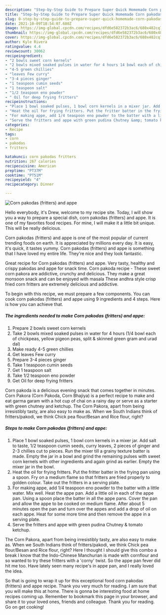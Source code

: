 ```yaml
---
description: "Step-by-Step Guide to Prepare Super Quick Homemade Corn pakodas (fritters) and appe"
title: "Step-by-Step Guide to Prepare Super Quick Homemade Corn pakodas (fritters) and appe"
slug: 0-step-by-step-guide-to-prepare-super-quick-homemade-corn-pakodas-fritters-and-appe
date: 2021-10-09T18:54:07.680Z
image: https://img-global.cpcdn.com/recipes/dfd6e582372b3ac6/680x482cq70/corn-pakodas-fritters-and-appe-recipe-main-photo.jpg
thumbnail: https://img-global.cpcdn.com/recipes/dfd6e582372b3ac6/680x482cq70/corn-pakodas-fritters-and-appe-recipe-main-photo.jpg
cover: https://img-global.cpcdn.com/recipes/dfd6e582372b3ac6/680x482cq70/corn-pakodas-fritters-and-appe-recipe-main-photo.jpg
author: Kyle Rivera
ratingvalue: 4.4
reviewcount: 30062
recipeingredient:
- "2 bowls sweet corn kernels"
- "2 bowls mixed soaked pulses in water for 4 hours 14 bowl each of chickpeas yellow pigeon peas split  skinned green gram and urad dal"
- "4-5 green chillies"
- "leaves Few curry"
- "3-4 pieces ginger"
- "1 teaspoon cumin seeds"
- "1 teaspoon salt"
- "1/2 teaspoon eno powder"
- " Oil for deep frying fritters"
recipeinstructions:
- "Place 1 bowl soaked pulses, 1 bowl corn kernels in a mixer jar. Add salt to taste, 1/2 teaspoon cumin seeds, curry leaves, 2 pieces of ginger and 2-3 chillies cut to pieces. Run the mixer till a grainy texture batter is made. Empty the jar in a bowl and grind the remaining pulses with sweet corn kernels with other ingredients and again grind as earlier. Empty the mixer jar in the bowl."
- "Heat the oil for frying fritters. Put the fritter batter in the frying pan using a spoon. Fry on a medium flame so that fritters are fried properly to golden colour. Take out the fritters in a serving plate."
- "For making appe, add 1/4 teaspoon eno powder to the batter with a little water. Mix well. Heat the appe pan. Add a little oil in each of the appe pan. Using a spoon place the batter in all the appe pans. Cover the pan and allow the appe to be cooked on medium flame. After about 5 minutes open the pan and turn over the appes and add a drop of oil on each appe. Heat for some more time and then remove the appe in a serving plate."
- "Serve the fritters and appe with green pudina Chutney &amp; tomato ketchup."
categories:
- Recipe
tags:
- corn
- pakodas
- fritters

katakunci: corn pakodas fritters 
nutrition: 267 calories
recipecuisine: American
preptime: "PT37M"
cooktime: "PT51M"
recipeyield: "4"
recipecategory: Dinner

---
```



![Corn pakodas (fritters) and appe](https://img-global.cpcdn.com/recipes/dfd6e582372b3ac6/680x482cq70/corn-pakodas-fritters-and-appe-recipe-main-photo.jpg)

Hello everybody, it's Drew, welcome to my recipe site. Today, I will show you a way to prepare a special dish, corn pakodas (fritters) and appe. It is one of my favorites food recipes. For mine, I will make it a little bit unique. This will be really delicious.

Corn pakodas (fritters) and appe is one of the most popular of current trending foods on earth. It is appreciated by millions every day. It is easy, it's quick, it tastes yummy. Corn pakodas (fritters) and appe is something that I have loved my entire life. They're nice and they look fantastic.

Great recipe for Corn pakodas (fritters) and appe. Very tasty, healthy and crispy pakodas and appe for snack time. Corn pakoda recipe - These sweet corn pakora are addictive, crunchy and delicious. They make a great monsoon snack and can be enjoyed with masala These andhra style crisp fried corn fritters are extremely delicious and addictive.


To begin with this recipe, we must prepare a few components. You can cook corn pakodas (fritters) and appe using 9 ingredients and 4 steps. Here is how you can achieve that.

<!--inarticleads1-->

##### The ingredients needed to make Corn pakodas (fritters) and appe:

1. Prepare 2 bowls sweet corn kernels
1. Take 2 bowls mixed soaked pulses in water for 4 hours (1/4 bowl each of chickpeas, yellow pigeon peas, split &amp; skinned green gram and urad dal)
1. Make ready 4-5 green chillies
1. Get leaves Few curry
1. Prepare 3-4 pieces ginger
1. Take 1 teaspoon cumin seeds
1. Get 1 teaspoon salt
1. Take 1/2 teaspoon eno powder
1. Get  Oil for deep frying fritters


Corn pakoda is a delicious evening snack that comes together in minutes. Corn Pakora (Corn Pakoda, Corn Bhajiya) is a perfect recipe to make and eat garma garam with a hot cup of chai on a rainy day or serve as a starter with green chutney and ketchup. The Corn Pakora, apart from being irresistibly tasty, are also easy to make as. When we South Indians think of fritters/pakodi, we think Chick pea flour/Besan and Rice flour, right? 

<!--inarticleads2-->

##### Steps to make Corn pakodas (fritters) and appe:

1. Place 1 bowl soaked pulses, 1 bowl corn kernels in a mixer jar. Add salt to taste, 1/2 teaspoon cumin seeds, curry leaves, 2 pieces of ginger and 2-3 chillies cut to pieces. Run the mixer till a grainy texture batter is made. Empty the jar in a bowl and grind the remaining pulses with sweet corn kernels with other ingredients and again grind as earlier. Empty the mixer jar in the bowl.
1. Heat the oil for frying fritters. Put the fritter batter in the frying pan using a spoon. Fry on a medium flame so that fritters are fried properly to golden colour. Take out the fritters in a serving plate.
1. For making appe, add 1/4 teaspoon eno powder to the batter with a little water. Mix well. Heat the appe pan. Add a little oil in each of the appe pan. Using a spoon place the batter in all the appe pans. Cover the pan and allow the appe to be cooked on medium flame. After about 5 minutes open the pan and turn over the appes and add a drop of oil on each appe. Heat for some more time and then remove the appe in a serving plate.
1. Serve the fritters and appe with green pudina Chutney &amp; tomato ketchup.


The Corn Pakora, apart from being irresistibly tasty, are also easy to make as. When we South Indians think of fritters/pakodi, we think Chick pea flour/Besan and Rice flour, right? Here I thought I should give this combo a break I know that the Indo-Chinese Manchurian is made with cornflour and so wanted to try these fritters with a &#39;corny&#39; twist. So the appe pan fever did hit me too. Have lately seen many recipe&#39;s in appe pan, and I really loved the idea. 

So that is going to wrap it up for this exceptional food corn pakodas (fritters) and appe recipe. Thank you very much for reading. I am sure that you will make this at home. There is gonna be interesting food at home recipes coming up. Remember to bookmark this page in your browser, and share it to your loved ones, friends and colleague. Thank you for reading. Go on get cooking!
